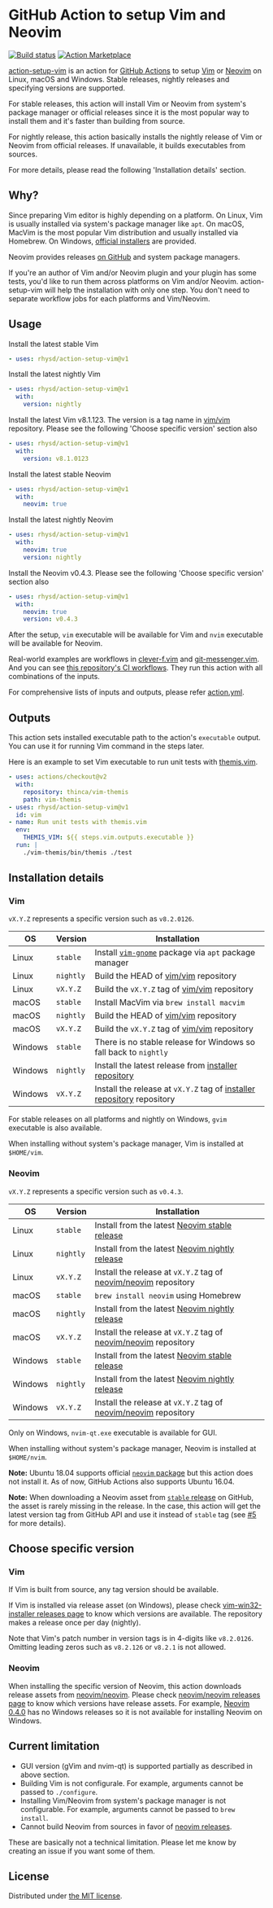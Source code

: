 GitHub Action to setup Vim and Neovim
=====================================
[![Build status][ci-badge]][ci]
[![Action Marketplace][release-badge]][marketplace]

[action-setup-vim][proj] is an action for [GitHub Actions][github-actions] to setup [Vim][vim] or
[Neovim][neovim] on Linux, macOS and Windows. Stable releases, nightly releases and specifying
versions are supported.

For stable releases, this action will install Vim or Neovim from system's package manager or
official releases since it is the most popular way to install them and it's faster than building
from source.

For nightly release, this action basically installs the nightly release of Vim or Neovim from
official releases. If unavailable, it builds executables from sources.

For more details, please read the following 'Installation details' section.

## Why?

Since preparing Vim editor is highly depending on a platform. On Linux, Vim is usually installed via
system's package manager like `apt`. On macOS, MacVim is the most popular Vim distribution and
usually installed via Homebrew. On Windows, [official installers][win-inst] are provided.

Neovim provides releases [on GitHub][neovim-release] and system package managers.

If you're an author of Vim and/or Neovim plugin and your plugin has some tests, you'd like to run
them across platforms on Vim and/or Neovim. action-setup-vim will help the installation with only
one step. You don't need to separate workflow jobs for each platforms and Vim/Neovim.

## Usage

Install the latest stable Vim

```yaml
- uses: rhysd/action-setup-vim@v1
```

Install the latest nightly Vim

```yaml
- uses: rhysd/action-setup-vim@v1
  with:
    version: nightly
```

Install the latest Vim v8.1.123. The version is a tag name in [vim/vim][vim] repository. Please see
the following 'Choose specific version' section also

```yaml
- uses: rhysd/action-setup-vim@v1
  with:
    version: v8.1.0123
```

Install the latest stable Neovim

```yaml
- uses: rhysd/action-setup-vim@v1
  with:
    neovim: true
```

Install the latest nightly Neovim

```yaml
- uses: rhysd/action-setup-vim@v1
  with:
    neovim: true
    version: nightly
```

Install the Neovim v0.4.3. Please see the following 'Choose specific version' section also

```yaml
- uses: rhysd/action-setup-vim@v1
  with:
    neovim: true
    version: v0.4.3
```

After the setup, `vim` executable will be available for Vim and `nvim` executable will be available
for Neovim.

Real-world examples are workflows in [clever-f.vim][clever-f-workflow] and
[git-messenger.vim][git-messenger-workflow]. And you can see [this repository's CI workflows][ci].
They run this action with all combinations of the inputs.

For comprehensive lists of inputs and outputs, please refer [action.yml](./action.yml).

## Outputs

This action sets installed executable path to the action's `executable` output. You can use it for
running Vim command in the steps later.

Here is an example to set Vim executable to run unit tests with [themis.vim][vim-themis].

```yaml
- uses: actions/checkout@v2
  with:
    repository: thinca/vim-themis
    path: vim-themis
- uses: rhysd/action-setup-vim@v1
  id: vim
- name: Run unit tests with themis.vim
  env:
    THEMIS_VIM: ${{ steps.vim.outputs.executable }}
  run: |
    ./vim-themis/bin/themis ./test
```

## Installation details

### Vim

`vX.Y.Z` represents a specific version such as `v8.2.0126`.

| OS      | Version   | Installation                                                                       |
|---------|-----------|------------------------------------------------------------------------------------|
| Linux   | `stable`  | Install [`vim-gnome`][ubuntu-vim] package via `apt` package manager                |
| Linux   | `nightly` | Build the HEAD of [vim/vim][vim] repository                                        |
| Linux   | `vX.Y.Z`  | Build the `vX.Y.Z` tag of [vim/vim][vim] repository                                |
| macOS   | `stable`  | Install MacVim via `brew install macvim`                                           |
| macOS   | `nightly` | Build the HEAD of [vim/vim][vim] repository                                        |
| macOS   | `vX.Y.Z`  | Build the `vX.Y.Z` tag of [vim/vim][vim] repository                                |
| Windows | `stable`  | There is no stable release for Windows so fall back to `nightly`                   |
| Windows | `nightly` | Install the latest release from [installer repository][win-inst]                   |
| Windows | `vX.Y.Z`  | Install the release at `vX.Y.Z` tag of [installer repository][win-inst] repository |

For stable releases on all platforms and nightly on Windows, `gvim` executable is also available.

When installing without system's package manager, Vim is installed at `$HOME/vim`.

### Neovim

`vX.Y.Z` represents a specific version such as `v0.4.3`.

| OS      | Version   | Installation                                                              |
|---------|-----------|---------------------------------------------------------------------------|
| Linux   | `stable`  | Install from the latest [Neovim stable release][nvim-stable]              |
| Linux   | `nightly` | Install from the latest [Neovim nightly release][nvim-nightly]            |
| Linux   | `vX.Y.Z`  | Install the release at `vX.Y.Z` tag of [neovim/neovim][neovim] repository |
| macOS   | `stable`  | `brew install neovim` using Homebrew                                      |
| macOS   | `nightly` | Install from the latest [Neovim nightly release][nvim-nightly]            |
| macOS   | `vX.Y.Z`  | Install the release at `vX.Y.Z` tag of [neovim/neovim][neovim] repository |
| Windows | `stable`  | Install from the latest [Neovim stable release][nvim-stable]              |
| Windows | `nightly` | Install from the latest [Neovim nightly release][nvim-nightly]            |
| Windows | `vX.Y.Z`  | Install the release at `vX.Y.Z` tag of [neovim/neovim][neovim] repository |

Only on Windows, `nvim-qt.exe` executable is available for GUI.

When installing without system's package manager, Neovim is installed at `$HOME/nvim`.

**Note:** Ubuntu 18.04 supports official [`neovim` package][ubuntu-nvim] but this action does not
install it. As of now, GitHub Actions also supports Ubuntu 16.04.

**Note:** When downloading a Neovim asset from [`stable` release][nvim-stable] on GitHub, the asset
is rarely missing in the release. In the case, this action will get the latest version tag from
GitHub API and use it instead of `stable` tag (see [#5][issue-5] for more details).

## Choose specific version

### Vim

If Vim is built from source, any tag version should be available.

If Vim is installed via release asset (on Windows), please check
[vim-win32-installer releases page][win-inst-release] to know which versions are available.
The repository makes a release once per day (nightly).

Note that Vim's patch number in version tags is in 4-digits like `v8.2.0126`. Omitting leading
zeros such as `v8.2.126` or `v8.2.1` is not allowed.

### Neovim

When installing the specific version of Neovim, this action downloads release assets from
[neovim/neovim][neovim]. Please check [neovim/neovim releases page][neovim-release] to know which
versions have release assets. For example,
[Neovim 0.4.0](https://github.com/neovim/neovim/releases/tag/v0.4.0) has no Windows releases so it
is not available for installing Neovim on Windows.

## Current limitation

- GUI version (gVim and nvim-qt) is supported partially as described in above section.
- Building Vim is not configurale. For example, arguments cannot be passed to `./configure`.
- Installing Vim/Neovim from system's package manager is not configurable. For example, arguments cannot be passed to `brew install`.
- Cannot build Neovim from sources in favor of [neovim releases][neovim-release].

These are basically not a technical limitation. Please let me know by creating an issue if you want
some of them.

## License

Distributed under [the MIT license](./LICENSE.txt).

[ci-badge]: https://github.com/rhysd/action-setup-vim/workflows/CI/badge.svg?branch=master&event=push
[ci]: https://github.com/rhysd/action-setup-vim/actions?query=workflow%3ACI+branch%3Amaster
[release-badge]: https://img.shields.io/github/v/release/rhysd/action-setup-vim.svg
[marketplace]: https://github.com/marketplace/actions/setup-vim
[proj]: https://github.com/rhysd/action-setup-vim
[github-actions]: https://github.com/features/actions
[vim]: https://github.com/vim/vim
[neovim]: https://github.com/neovim/neovim
[win-inst]: https://github.com/vim/vim-win32-installer
[nvim-stable]: https://github.com/neovim/neovim/releases/tag/stable
[nvim-nightly]: https://github.com/neovim/neovim/releases/tag/nightly
[clever-f-workflow]: https://github.com/rhysd/clever-f.vim/blob/master/.github/workflows/ci.yml
[git-messenger-workflow]: https://github.com/rhysd/git-messenger.vim/blob/master/.github/workflows/ci.yml
[ubuntu-vim]: https://packages.ubuntu.com/search?keywords=vim-gnome
[ubuntu-nvim]: https://packages.ubuntu.com/search?keywords=neovim
[vim-themis]: https://github.com/thinca/vim-themis
[win-inst-release]: https://github.com/vim/vim-win32-installer/releases
[neovim-release]: https://github.com/neovim/neovim/releases
[generate-pat]: https://github.com/settings/tokens/new
[gh-action-secrets]: https://help.github.com/en/actions/automating-your-workflow-with-github-actions/creating-and-using-encrypted-secrets
[issue-5]: https://github.com/rhysd/action-setup-vim/issues/5
